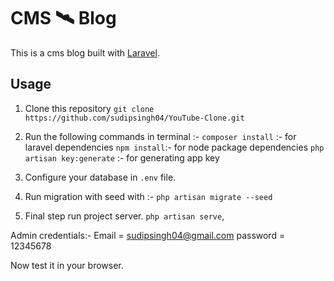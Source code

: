 # CMS 🛰 Blog

This is a cms blog built with [Laravel](https://laravel.com/).

## Usage

1. Clone this repository
`git clone https://github.com/sudipsingh04/YouTube-Clone.git`
2. Run the following commands in terminal :-
`composer install` :- for laravel dependencies
`npm install`:- for node package dependencies
`php artisan key:generate` :- for generating app key

5. Configure your database in `.env` file.
6. Run migration with seed with :- `php artisan migrate --seed`
7. Final step run project server.
`php artisan serve`,

Admin credentials:-
Email = sudipsingh04@gmail.com
password = 12345678

Now test it in your browser.

